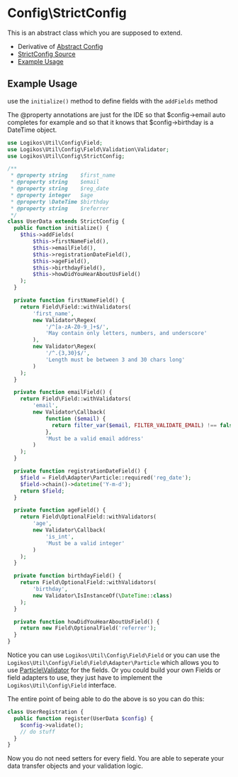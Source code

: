 # Config\StrictConfig

This is an abstract class which you are supposed to extend.

- Derivative of [Abstract Config]
- [StrictConfig Source][StrictConfig]
- [Example Usage](#example-usage)

## Example Usage
use the `initialize()` method to define fields with the `addFields` method

The @property annotations are just for the IDE so that $config->email auto completes for example and so that it knows that $config->birthday is a DateTime object.

```php
use Logikos\Util\Config\Field;
use Logikos\Util\Config\Field\Validation\Validator;
use Logikos\Util\Config\StrictConfig;

/**
 * @property string    $first_name
 * @property string    $email
 * @property string    $reg_date
 * @property integer   $age
 * @property \DateTime $birthday
 * @property string    $referrer
 */
class UserData extends StrictConfig {
  public function initialize() {
    $this->addFields(
        $this->firstNameField(),
        $this->emailField(),
        $this->registrationDateField(),
        $this->ageField(),
        $this->birthdayField(),
        $this->howDidYouHearAboutUsField()
    );
  }

  private function firstNameField() {
    return Field\Field::withValidators(
        'first_name',
        new Validator\Regex(
            '/^[a-zA-Z0-9_]+$/',
            'May contain only letters, numbers, and underscore'
        ),
        new Validator\Regex(
            '/^.{3,30}$/',
            'Length must be between 3 and 30 chars long'
        )
    );
  }

  private function emailField() {
    return Field\Field::withValidators(
        'email',
        new Validator\Callback(
            function ($email) {
              return filter_var($email, FILTER_VALIDATE_EMAIL) !== false;
            },
            'Must be a valid email address'
        )
    );
  }

  private function registrationDateField() {
    $field = Field\Adapter\Particle::required('reg_date');
    $field->chain()->datetime('Y-m-d');
    return $field;
  }

  private function ageField() {
    return Field\OptionalField::withValidators(
        'age',
        new Validator\Callback(
            'is_int',
            'Must be a valid integer'
        )
    );
  }

  private function birthdayField() {
    return Field\OptionalField::withValidators(
        'birthday',
        new Validator\IsInstanceOf(\DateTime::class)
    );
  }

  private function howDidYouHearAboutUsField() {
    return new Field\OptionalField('referrer');
  }
}
```
Notice you can use `Logikos\Util\Config\Field\Field` or you can use the `Logikos\Util\Config\Field\Field\Adapter\Particle` which allows you to use [Particle\Validator] for the fields.  Or you could build your own Fields or field adapters to use, they just have to implement the `Logikos\Util\Config\Field` interface.

The entire point of being able to do the above is so you can do this:
```php
class UserRegistration {
  public function register(UserData $config) {
    $config->validate();
    // do stuff
  }
}
```

Now you do not need setters for every field.  You are able to seperate your data transfer objects and your validation logic.

[Config]: ../../src/Config.php
[MutableConfig]: ../../src/Config/MutableConfig.php
[ImmutableConfig]: ../../src/Config/ImmutableConfig.php
[StrictConfig]: ../../src/Config/StrictConfig.php
[Phalcon\Config]: https://docs.phalconphp.com/en/3.2/Phalcon_Config
[Abstract Config]: README.md
[Particle\Validator]: https://packagist.org/packages/particle/validator
